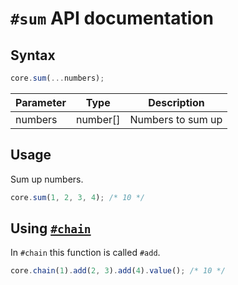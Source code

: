 # `#sum` API documentation

## Syntax

``` javascript
core.sum(...numbers);
```

| Parameter | Type | Description |
|--|--|--|
| numbers | number[] | Numbers to sum up |

## Usage

Sum up numbers.

``` javascript
core.sum(1, 2, 3, 4); /* 10 */
```

## Using [`#chain`](../utils/chain.md)

In `#chain` this function is called `#add`.

``` javascript
core.chain(1).add(2, 3).add(4).value(); /* 10 */
```
